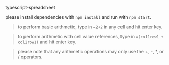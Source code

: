 typescript-spreadsheet

please install dependencies with `npm install` and run with `npm start`.

> to perform basic arithmetic, type in `=2+2` in any cell and hit enter key.

> to perform arithmetic with cell value references, type in `=(col1row1 + col2row1)` and hit enter key.

> please note that any arithmetic operations may only use the +, -, *, or / operators.
